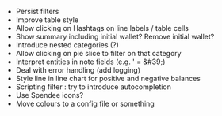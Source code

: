 - Persist filters
- Improve table style
- Allow clicking on Hashtags on line labels / table cells
- Show summary including initial wallet?  Remove initial wallet? 
- Introduce nested categories (?) 
- Allow clicking on pie slice to filter on that category 
- Interpret entities in note fields (e.g. '  = \&#39;)
- Deal with error handling (add logging)
- Style line in line chart for positive and negative balances
- Scripting filter : try to introduce autocompletion
- Use Spendee icons?
- Move colours to a config file or something
